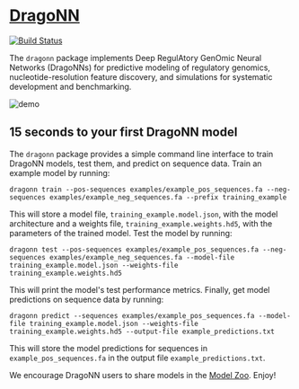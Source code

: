 # [DragoNN](http://kundajelab.github.io/dragonn/)
[![Build Status](https://travis-ci.org/kundajelab/dragonn.svg?branch=master)](https://travis-ci.org/kundajelab/dragonn)

The `dragonn` package implements Deep RegulAtory GenOmic Neural Networks (DragoNNs) for predictive modeling of regulatory genomics, nucleotide-resolution feature discovery, and simulations for systematic development and benchmarking.

![demo](http://i.imgur.com/1fAgrt2.gif)


## 15 seconds to your first DragoNN model
The `dragonn` package provides a simple command line interface to train DragoNN models, test them, and predict on sequence data.
Train an example model by running:

`dragonn train --pos-sequences examples/example_pos_sequences.fa --neg-sequences examples/example_neg_sequences.fa --prefix training_example`

This will store a model file, `training_example.model.json`, with the model architecture and a weights file, `training_example.weights.hd5`, with the parameters of the trained model.
Test the model by running:

`dragonn test --pos-sequences examples/example_pos_sequences.fa --neg-sequences examples/example_neg_sequences.fa --model-file training_example.model.json --weights-file training_example.weights.hd5`

This will print the model's test performance metrics.
Finally, get model predictions on sequence data by running:

`dragonn predict --sequences examples/example_pos_sequences.fa --model-file training_example.model.json --weights-file training_example.weights.hd5 --output-file example_predictions.txt`

This will store the model predictions for sequences in `example_pos_sequences.fa` in the output file `example_predictions.txt`.

We encourage DragoNN users to share models in the [Model Zoo](https://github.com/kundajelab/dragonn/wiki/Model-Zoo). Enjoy!

